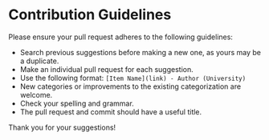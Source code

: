 # Contribution Guidelines

Please ensure your pull request adheres to the following guidelines:

- Search previous suggestions before making a new one, as yours may be a duplicate.
- Make an individual pull request for each suggestion.
- Use the following format: `[Item Name](link) - Author (University)`
- New categories or improvements to the existing categorization are welcome.
- Check your spelling and grammar.
- The pull request and commit should have a useful title.

Thank you for your suggestions!
